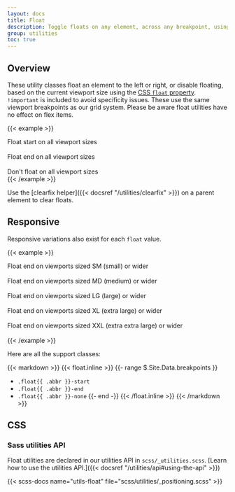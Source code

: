 ```yaml
---
layout: docs
title: Float
description: Toggle floats on any element, across any breakpoint, using our responsive float utilities.
group: utilities
toc: true
---
```


## Overview

These utility classes float an element to the left or right, or disable floating, based on the current viewport size using the [CSS `float` property](https://developer.mozilla.org/en-US/docs/Web/CSS/float). `!important` is included to avoid specificity issues. These use the same viewport breakpoints as our grid system. Please be aware float utilities have no effect on flex items.

{{< example >}}
<div class="float-start">Float start on all viewport sizes</div><br>
<div class="float-end">Float end on all viewport sizes</div><br>
<div class="float-none">Don't float on all viewport sizes</div>
{{< /example >}}

Use the [clearfix helper]({{< docsref "/utilities/clearfix" >}}) on a parent element to clear floats.

## Responsive

Responsive variations also exist for each `float` value.

{{< example >}}
<div class="float-small-end">Float end on viewports sized SM (small) or wider</div><br>
<div class="float-medium-end">Float end on viewports sized MD (medium) or wider</div><br>
<div class="float-large-end">Float end on viewports sized LG (large) or wider</div><br>
<div class="float-xlarge-end">Float end on viewports sized XL (extra large) or wider</div><br>
<div class="float-2xlarge-end">Float end on viewports sized XXL (extra extra large) or wider</div><br>
{{< /example >}}

Here are all the support classes:

{{< markdown >}}
{{< float.inline >}}
{{- range $.Site.Data.breakpoints }}
- `.float{{ .abbr }}-start`
- `.float{{ .abbr }}-end`
- `.float{{ .abbr }}-none`
{{- end -}}
{{< /float.inline >}}
{{< /markdown >}}

## CSS

### Sass utilities API

Float utilities are declared in our utilities API in `scss/_utilities.scss`. [Learn how to use the utilities API.]({{< docsref "/utilities/api#using-the-api" >}})

{{< scss-docs name="utils-float" file="scss/utilities/_positioning.scss" >}}
